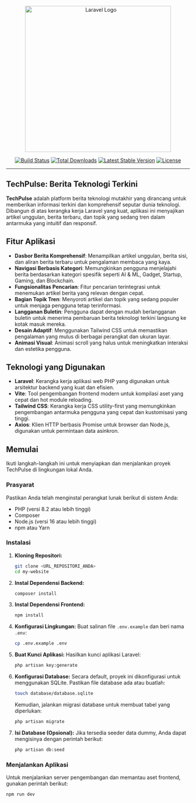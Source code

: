 <p align="center"><a href="https://laravel.com" target="_blank"><img src="https://raw.githubusercontent.com/laravel/art/master/logo-lockup/5%20SVG/2%20CMYK/1%20Full%20Color/laravel-logolockup-cmyk-red.svg" width="400" alt="Laravel Logo"></a></p>

<p align="center">
<a href="https://github.com/laravel/framework/actions"><img src="https://github.com/laravel/framework/workflows/tests/badge.svg" alt="Build Status"></a>
<a href="https://packagist.org/packages/laravel/framework"><img src="https://img.shields.io/packagist/dt/laravel/framework" alt="Total Downloads"></a>
<a href="https://packagist.org/packages/laravel/framework"><img src="https://img.shields.io/packagist/v/laravel/framework" alt="Latest Stable Version"></a>
<a href="https://packagist.org/packages/laravel/framework"><img src="https://img.shields.io/packagist/l/laravel/framework" alt="License"></a>
</p>

---

## TechPulse: Berita Teknologi Terkini

**TechPulse** adalah platform berita teknologi mutakhir yang dirancang untuk memberikan informasi terkini dan komprehensif seputar dunia teknologi. Dibangun di atas kerangka kerja Laravel yang kuat, aplikasi ini menyajikan artikel unggulan, berita terbaru, dan topik yang sedang tren dalam antarmuka yang intuitif dan responsif.

## Fitur Aplikasi

* **Dasbor Berita Komprehensif**: Menampilkan artikel unggulan, berita sisi, dan aliran berita terbaru untuk pengalaman membaca yang kaya.
* **Navigasi Berbasis Kategori**: Memungkinkan pengguna menjelajahi berita berdasarkan kategori spesifik seperti AI & ML, Gadget, Startup, Gaming, dan Blockchain.
* **Fungsionalitas Pencarian**: Fitur pencarian terintegrasi untuk menemukan artikel berita yang relevan dengan cepat.
* **Bagian Topik Tren**: Menyoroti artikel dan topik yang sedang populer untuk menjaga pengguna tetap terinformasi.
* **Langganan Buletin**: Pengguna dapat dengan mudah berlangganan buletin untuk menerima pembaruan berita teknologi terkini langsung ke kotak masuk mereka.
* **Desain Adaptif**: Menggunakan Tailwind CSS untuk memastikan pengalaman yang mulus di berbagai perangkat dan ukuran layar.
* **Animasi Visual**: Animasi scroll yang halus untuk meningkatkan interaksi dan estetika pengguna.

## Teknologi yang Digunakan

* **Laravel**: Kerangka kerja aplikasi web PHP yang digunakan untuk arsitektur backend yang kuat dan efisien.
* **Vite**: Tool pengembangan frontend modern untuk kompilasi aset yang cepat dan hot module reloading.
* **Tailwind CSS**: Kerangka kerja CSS utility-first yang memungkinkan pengembangan antarmuka pengguna yang cepat dan kustomisasi yang tinggi.
* **Axios**: Klien HTTP berbasis Promise untuk browser dan Node.js, digunakan untuk permintaan data asinkron.

## Memulai

Ikuti langkah-langkah ini untuk menyiapkan dan menjalankan proyek TechPulse di lingkungan lokal Anda.

### Prasyarat

Pastikan Anda telah menginstal perangkat lunak berikut di sistem Anda:

* PHP (versi 8.2 atau lebih tinggi)
* Composer
* Node.js (versi 16 atau lebih tinggi)
* npm atau Yarn

### Instalasi

1.  **Kloning Repositori:**
    ```bash
    git clone <URL_REPOSITORI_ANDA>
    cd my-website
    ```

2.  **Instal Dependensi Backend:**
    ```bash
    composer install
    ```

3.  **Instal Dependensi Frontend:**
    ```bash
    npm install
    ```

4.  **Konfigurasi Lingkungan:**
    Buat salinan file `.env.example` dan beri nama `.env`:
    ```bash
    cp .env.example .env
    ```

5.  **Buat Kunci Aplikasi:**
    Hasilkan kunci aplikasi Laravel:
    ```bash
    php artisan key:generate
    ```

6.  **Konfigurasi Database:**
    Secara default, proyek ini dikonfigurasi untuk menggunakan SQLite. Pastikan file database ada atau buatlah:
    ```bash
    touch database/database.sqlite
    ```
    Kemudian, jalankan migrasi database untuk membuat tabel yang diperlukan:
    ```bash
    php artisan migrate
    ```

7.  **Isi Database (Opsional):**
    Jika tersedia seeder data dummy, Anda dapat mengisinya dengan perintah berikut:
    ```bash
    php artisan db:seed
    ```

### Menjalankan Aplikasi

Untuk menjalankan server pengembangan dan memantau aset frontend, gunakan perintah berikut:

```bash
npm run dev
